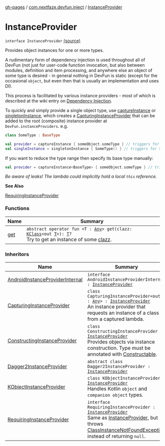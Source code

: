 [gh-pages](../../index.md) / [com.nextfaze.devfun.inject](../index.md) / [InstanceProvider](./index.md)

# InstanceProvider

`interface InstanceProvider` [(source)](https://github.com/NextFaze/dev-fun/tree/master/devfun-annotations/src/main/java/com/nextfaze/devfun/inject/InstanceProvider.kt#L37)

Provides object instances for one or more types.

A rudimentary form of dependency injection is used throughout all of DevFun (not just for user-code function
invocation, but also between modules, definition and item processing, and anywhere else an object of some type is
desired - in general nothing in DevFun is static (except for the occasional `object`, but even then that is usually
an implementation and uses DI).

This process is facilitated by various instance providers - most of which is described at the wiki entry on
[Dependency Injection](https://nextfaze.github.io/dev-fun/wiki/-dependency%20-injection.html).

To quickly and simply provide a single object type, use [captureInstance](../capture-instance.md) or [singletonInstance](../singleton-instance.md), which creates a
[CapturingInstanceProvider](../-capturing-instance-provider/index.md) that can be added to the root (composite) instance provider at `DevFun.instanceProviders`.
e.g.

``` kotlin
class SomeType : BaseType

val provider = captureInstance { someObject.someType } // triggers for SomeType or BaseType
val singleInstance = singletonInstance { SomeType() } // triggers for SomeType or BaseType (result of invocation is saved)
```

If you want to reduce the type range then specify its base type manually:

``` kotlin
val provider = captureInstance<BaseType> { someObject.someType } // triggers only for BaseType
```

*Be aware of leaks! The lambda could implicitly hold a local `this` reference.*

**See Also**

[RequiringInstanceProvider](../-requiring-instance-provider/index.md)

### Functions

| Name | Summary |
|---|---|
| [get](get.md) | `abstract operator fun <T : `[`Any`](https://kotlinlang.org/api/latest/jvm/stdlib/kotlin/-any/index.html)`> get(clazz: `[`KClass`](https://kotlinlang.org/api/latest/jvm/stdlib/kotlin.reflect/-k-class/index.html)`<out `[`T`](get.md#T)`>): `[`T`](get.md#T)`?`<br>Try to get an instance of some [clazz](get.md#com.nextfaze.devfun.inject.InstanceProvider$get(kotlin.reflect.KClass((com.nextfaze.devfun.inject.InstanceProvider.get.T)))/clazz). |

### Inheritors

| Name | Summary |
|---|---|
| [AndroidInstanceProviderInternal](../../com.nextfaze.devfun.internal.android/-android-instance-provider-internal/index.md) | `interface AndroidInstanceProviderInternal : `[`InstanceProvider`](./index.md) |
| [CapturingInstanceProvider](../-capturing-instance-provider/index.md) | `class CapturingInstanceProvider<out T : `[`Any`](https://kotlinlang.org/api/latest/jvm/stdlib/kotlin/-any/index.html)`> : `[`InstanceProvider`](./index.md)<br>An instance provider that requests an instance of a class from a captured lambda. |
| [ConstructingInstanceProvider](../-constructing-instance-provider/index.md) | `class ConstructingInstanceProvider : `[`InstanceProvider`](./index.md)<br>Provides objects via instance construction. Type must be annotated with [Constructable](../-constructable/index.md). |
| [Dagger2InstanceProvider](../../com.nextfaze.devfun.inject.dagger2/-dagger2-instance-provider/index.md) | `abstract class Dagger2InstanceProvider : `[`InstanceProvider`](./index.md) |
| [KObjectInstanceProvider](../-k-object-instance-provider/index.md) | `class KObjectInstanceProvider : `[`InstanceProvider`](./index.md)<br>Handles Kotlin `object` and `companion object` types. |
| [RequiringInstanceProvider](../-requiring-instance-provider/index.md) | `interface RequiringInstanceProvider : `[`InstanceProvider`](./index.md)<br>Same as [InstanceProvider](./index.md), but throws [ClassInstanceNotFoundException](../-class-instance-not-found-exception/index.md) instead of returning `null`. |
